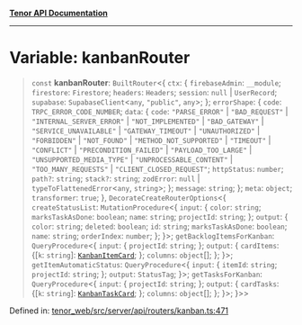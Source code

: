 [**Tenor API Documentation**](../../README.md)

***

# Variable: kanbanRouter

> `const` **kanbanRouter**: `BuiltRouter`\<\{ `ctx`: \{ `firebaseAdmin`: `__module`; `firestore`: `Firestore`; `headers`: `Headers`; `session`: `null` \| `UserRecord`; `supabase`: `SupabaseClient`\<`any`, `"public"`, `any`\>; \}; `errorShape`: \{ `code`: `TRPC_ERROR_CODE_NUMBER`; `data`: \{ `code`: `"PARSE_ERROR"` \| `"BAD_REQUEST"` \| `"INTERNAL_SERVER_ERROR"` \| `"NOT_IMPLEMENTED"` \| `"BAD_GATEWAY"` \| `"SERVICE_UNAVAILABLE"` \| `"GATEWAY_TIMEOUT"` \| `"UNAUTHORIZED"` \| `"FORBIDDEN"` \| `"NOT_FOUND"` \| `"METHOD_NOT_SUPPORTED"` \| `"TIMEOUT"` \| `"CONFLICT"` \| `"PRECONDITION_FAILED"` \| `"PAYLOAD_TOO_LARGE"` \| `"UNSUPPORTED_MEDIA_TYPE"` \| `"UNPROCESSABLE_CONTENT"` \| `"TOO_MANY_REQUESTS"` \| `"CLIENT_CLOSED_REQUEST"`; `httpStatus`: `number`; `path?`: `string`; `stack?`: `string`; `zodError`: `null` \| `typeToFlattenedError`\<`any`, `string`\>; \}; `message`: `string`; \}; `meta`: `object`; `transformer`: `true`; \}, `DecorateCreateRouterOptions`\<\{ `createStatusList`: `MutationProcedure`\<\{ `input`: \{ `color`: `string`; `marksTaskAsDone`: `boolean`; `name`: `string`; `projectId`: `string`; \}; `output`: \{ `color`: `string`; `deleted`: `boolean`; `id`: `string`; `marksTaskAsDone`: `boolean`; `name`: `string`; `orderIndex`: `number`; \}; \}\>; `getBacklogItemsForKanban`: `QueryProcedure`\<\{ `input`: \{ `projectId`: `string`; \}; `output`: \{ `cardItems`: \{[`k`: `string`]: [`KanbanItemCard`](../interfaces/KanbanItemCard.md); \}; `columns`: `object`[]; \}; \}\>; `getItemAutomaticStatus`: `QueryProcedure`\<\{ `input`: \{ `itemId`: `string`; `projectId`: `string`; \}; `output`: `StatusTag`; \}\>; `getTasksForKanban`: `QueryProcedure`\<\{ `input`: \{ `projectId`: `string`; \}; `output`: \{ `cardTasks`: \{[`k`: `string`]: [`KanbanTaskCard`](../interfaces/KanbanTaskCard.md); \}; `columns`: `object`[]; \}; \}\>; \}\>\>

Defined in: [tenor\_web/src/server/api/routers/kanban.ts:471](https://github.com/Apantli/Tenor/blob/b33873959b5093fc3e3d66ac4f230a78a6395bbd/tenor_web/src/server/api/routers/kanban.ts#L471)
